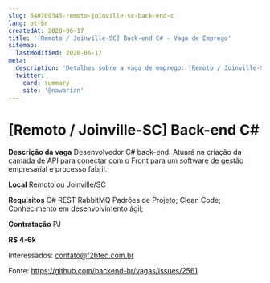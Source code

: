 ```yaml
---
slug: 640709345-remoto-joinville-sc-back-end-c
lang: pt-br
createdAt: 2020-06-17
title: '[Remoto / Joinville-SC] Back-end C# - Vaga de Emprego'
sitemap:
  lastModified: 2020-06-17
meta:
  description: 'Detalhes sobre a vaga de emprego: [Remoto / Joinville-SC] Back-end C#'
  twitter:
    card: summary
    site: '@nawarian'
---
```


# [Remoto / Joinville-SC] Back-end C#

**Descrição da vaga**
Desenvolvedor C# back-end. Atuará na criação da camada de API para conectar com o Front para um software de gestão empresarial e processo fabril.

**Local**
Remoto ou Joinville/SC

**Requisitos**
C#
REST
RabbitMQ
Padrões de Projeto;
Clean Code;
Conhecimento em desenvolvimento ágil;

**Contratação**
PJ

**R$ 4-6k**

Interessados: contato@f2btec.com.br

Fonte: https://github.com/backend-br/vagas/issues/2561